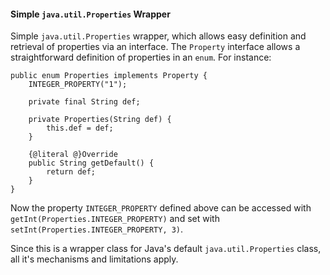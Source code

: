 #### Simple `java.util.Properties` Wrapper
Simple `java.util.Properties` wrapper, which allows easy definition and retrieval of properties via an interface. The `Property` interface allows a straightforward definition of properties in an `enum`. For instance:

```
public enum Properties implements Property {
	INTEGER_PROPERTY("1");

	private final String def;

	private Properties(String def) {
		this.def = def;
	}

	{@literal @}Override
	public String getDefault() {
		return def;
	}
}
```

Now the property `INTEGER_PROPERTY` defined above can be accessed with `getInt(Properties.INTEGER_PROPERTY)` and set with `setInt(Properties.INTEGER_PROPERTY, 3)`.

Since this is a wrapper class for Java's default `java.util.Properties` class, all it's mechanisms and limitations apply.
